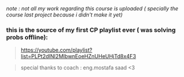 _note : not all my work regarding this course is uploaded ( specially the course last project because i didn't make it yet)_

### this is the source of my first CP playlist ever ( was solving probs offline):
> https://youtube.com/playlist?list=PLPt2dINI2MIbwnEoeHZnUHeUHjTd8x4F3

> special thanks to coach : eng.mostafa saad <3
